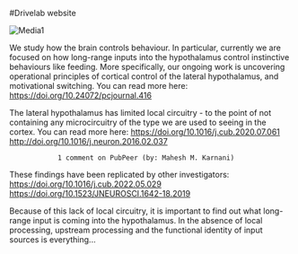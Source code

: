 #Drivelab website

![Media1](https://github.com/MaheshKarnani/Drivelab/blob/main/Media1.gif)

We study how the brain controls behaviour. In particular, currently we are focused on how long-range inputs into the hypothalamus control instinctive behaviours like feeding. More specifically, our ongoing work is uncovering operational principles of cortical control of the lateral hypothalamus, and motivational switching. You can read more here: https://doi.org/10.24072/pcjournal.416

The lateral hypothalamus has limited local circuitry - to the point of not containing any microcircuitry of the type we are used to seeing in the cortex. You can read more here: https://doi.org/10.1016/j.cub.2020.07.061 http://doi.org/10.1016/j.neuron.2016.02.037

            
            

              
                1 comment on PubPeer (by: Mahesh M. Karnani)
              
            

          

These findings have been replicated by other investigators: https://doi.org/10.1016/j.cub.2022.05.029 https://doi.org/10.1523/JNEUROSCI.1642-18.2019 

Because of this lack of local circuitry, it is important to find out what long-range input is coming into the hypothalamus. In the absence of local processing, upstream processing and the functional identity of input sources is everything...
